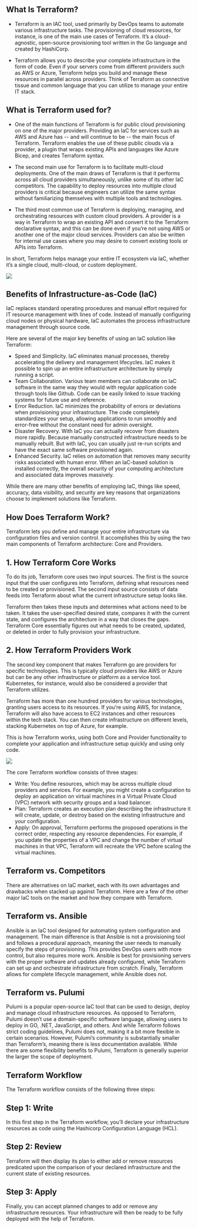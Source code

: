 ## What Is Terraform? 

- Terraform is an IAC tool, used primarily by DevOps teams to automate various infrastructure tasks. The provisioning of cloud resources, for instance, is one of the main use cases of Terraform. It’s a cloud-agnostic, open-source provisioning tool written in the Go language and created by HashiCorp.

- Terraform allows you to describe your complete infrastructure in the form of code. Even if your servers come from different providers such as AWS or Azure, Terraform helps you build and manage these resources in parallel across providers. Think of Terraform as connective tissue and common language that you can utilize to manage your entire IT stack.

## What is Terraform used for?

- One of the main functions of Terraform is for public cloud provisioning on one of the major providers. Providing an IaC for services such as AWS and Azure has -- and will continue to be -- the main focus of Terraform. Terraform enables the use of these public clouds via a provider, a plugin that wraps existing APIs and languages like Azure Bicep, and creates Terraform syntax.

- The second main use for Terraform is to facilitate multi-cloud deployments. One of the main draws of Terraform is that it performs across all cloud providers simultaneously, unlike some of its other IaC competitors. The capability to deploy resources into multiple cloud providers is critical because engineers can utilize the same syntax without familiarizing themselves with multiple tools and technologies.

- The third most common use of Terraform is deploying, managing, and orchestrating resources with custom cloud providers. A provider is a way in Terraform to wrap an existing API and convert it to the Terraform declarative syntax, and this can be done even if you’re not using AWS or another one of the major cloud services. Providers can also be written for internal use cases where you may desire to convert existing tools or APIs into Terraform.

In short, Terraform helps manage your entire IT ecosystem via IaC, whether it’s a single cloud, multi-cloud, or custom deployment.

 ![](Images/t14.png)

## Benefits of Infrastructure-as-Code (IaC)

IaC replaces standard operating procedures and manual effort required for IT resource management with lines of code. Instead of manually configuring cloud nodes or physical hardware, IaC automates the process infrastructure management through source code.

Here are several of the major key benefits of using an IaC solution like Terraform:

- Speed and Simplicity. IaC eliminates manual processes, thereby accelerating the delivery and management lifecycles. IaC makes it possible to spin up an entire infrastructure architecture by simply running a script.
- Team Collaboration. Various team members can collaborate on IaC software in the same way they would with regular application code through tools like Github. Code can be easily linked to issue tracking systems for future use and reference.
- Error Reduction. IaC minimizes the probability of errors or deviations when provisioning your infrastructure. The code completely standardizes your setup, allowing applications to run smoothly and error-free without the constant need for admin oversight.
- Disaster Recovery. With IaC you can actually recover from disasters more rapidly. Because manually constructed infrastructure needs to be manually rebuilt. But with IaC, you can usually just re-run scripts and have the exact same software provisioned again.
- Enhanced Security. IaC relies on automation that removes many security risks associated with human error. When an IaC-based solution is installed correctly, the overall security of your computing architecture and associated data improves massively.

While there are many other benefits of employing IaC, things like speed, accuracy, data visibility, and security are key reasons that organizations choose to implement solutions like Terraform. 

## How Does Terraform Work?

Terraform lets you define and manage your entire infrastructure via configuration files and version control. It accomplishes this by using the two main components of Terraform architecture: Core and Providers.

## 1. How Terraform Core Works

To do its job, Terraform core uses two input sources. The first is the source input that the user configures into Terraform, defining what resources need to be created or provisioned. The second input source consists of data feeds into Terraform about what the current infrastructure setup looks like.

Terraform then takes these inputs and determines what actions need to be taken. It takes the user-specified desired state, compares it with the current state, and configures the architecture in a way that closes the gaps. Terraform Core essentially figures out what needs to be created, updated, or deleted in order to fully provision your infrastructure.

## 2. How Terraform Providers Work

The second key component that makes Terraform go are providers for specific technologies. This is typically cloud providers like AWS or Azure but can be any other infrastructure or platform as a service tool. Kubernetes, for instance, would also be considered a provider that Terraform utilizes.

Terraform has more than one hundred providers for various technologies, granting users access to its resources. If you’re using AWS, for instance, Terraform will also have access to EC2 instances and other resources within the tech stack. You can then create infrastructure on different levels, stacking Kubernetes on top of Azure, for example.

This is how Terraform works, using both Core and Provider functionality to complete your application and infrastructure setup quickly and using only code.

 ![](Images/t13.png)

The core Terraform workflow consists of three stages:

- Write: You define resources, which may be across multiple cloud providers and services. For example, you might create a configuration to deploy an application on virtual machines in a Virtual Private Cloud (VPC) network with security groups and a load balancer.
- Plan: Terraform creates an execution plan describing the infrastructure it will create, update, or destroy based on the existing infrastructure and your configuration.
- Apply: On approval, Terraform performs the proposed operations in the correct order, respecting any resource dependencies. For example, if you update the properties of a VPC and change the number of virtual machines in that VPC, Terraform will recreate the VPC before scaling the virtual machines.

## Terraform vs. Competitors

There are alternatives on IaC market, each with its own advantages and drawbacks when stacked up against Terraform. Here are a few of the other major IaC tools on the market and how they compare with Terraform.

## Terraform vs. Ansible
Ansible is an IaC tool designed for automating system configuration and management. The main difference is that Ansible is not a provisioning tool and follows a procedural approach, meaning the user needs to manually specify the steps of provisioning. This provides DevOps users with more control, but also requires more work. Ansible is best for provisioning servers with the proper software and updates already configured, while Terraform can set up and orchestrate infrastructure from scratch. Finally, Terraform allows for complete lifecycle management, while Ansible does not.

## Terraform vs. Pulumi
Pulumi is a popular open-source IaC tool that can be used to design, deploy and manage cloud infrastructure resources. As opposed to Terraform, Pulumi doesn’t use a domain-specific software language, allowing users to deploy in GO, .NET, JavaScript, and others. And while Terraform follows strict coding guidelines, Pulumi does not, making it a bit more flexible in certain scenarios. However, Pulumi’s community is substantially smaller than Terraform’s, meaning there is less documentation available. While there are some flexibility benefits to Pulumi, Terraform is generally superior the larger the scope of deployment.

## Terraform Workflow
The Terraform workflow consists of the following three steps:

## Step 1: Write
In this first step in the Terraform workflow, you’ll declare your infrastructure resources as code using the Hashicorp Configuration Language (HCL).

## Step 2: Review
Terraform will then display its plan to either add or remove resources predicated upon the comparison of your declared infrastructure and the current state of existing resources.

## Step 3: Apply
Finally, you can accept planned changes to add or remove any infrastructure resources. Your infrastructure will then be ready to be fully deployed with the help of Terraform.

